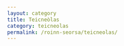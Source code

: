 ```yaml
---
layout: category
title: Teicneòlas
category: teicneolas
permalink: /roinn-seorsa/teicneolas/
---
```

